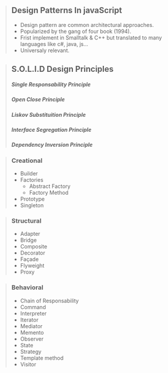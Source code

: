 >## Design Patterns In javaScript
>
> - Design pattern are common architectural approaches.
> - Popularized by the gang of four book (1994).
> - Frist implement in Smalltalk & C++ but translated to many languages like c#, java, js...
> - Universaly relevant.

>## S.O.L.I.D Design Principles
> ##### Single Responsability Principle
> ##### Open Close Principle
> ##### Liskov Substituition Principle
> ##### Interface Segregation Principle
> ##### Dependency Inversion Principle

>### Creational
> - Builder
> - Factories
>   - Abstract Factory
>   - Factory Method
> - Prototype
> - Singleton

>### Structural
> - Adapter
> - Bridge
> - Composite
> - Decorator
> - Façade
> - Flyweight
> - Proxy

>### Behavioral
> - Chain of Responsability
> - Command
> - Interpreter
> - Iterator
> - Mediator
> - Memento
> - Observer
> - State
> - Strategy
> - Template method
> - Visitor